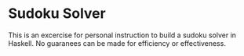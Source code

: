 # Sudoku Solver

This is an excercise for personal instruction to build a sudoku solver in
Haskell. No guaranees can be made for efficiency or effectiveness.
